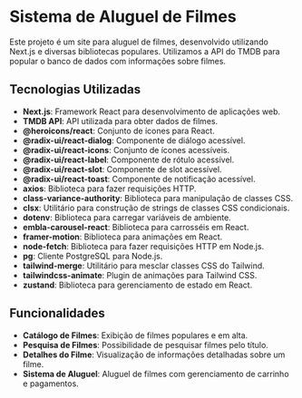 # Sistema de Aluguel de Filmes

Este projeto é um site para aluguel de filmes, desenvolvido utilizando Next.js e diversas bibliotecas populares. Utilizamos a API do TMDB para popular o banco de dados com informações sobre filmes.

## Tecnologias Utilizadas

- **Next.js**: Framework React para desenvolvimento de aplicações web.
- **TMDB API**: API utilizada para obter dados de filmes.
- **@heroicons/react**: Conjunto de ícones para React.
- **@radix-ui/react-dialog**: Componente de diálogo acessível.
- **@radix-ui/react-icons**: Conjunto de ícones acessíveis.
- **@radix-ui/react-label**: Componente de rótulo acessível.
- **@radix-ui/react-slot**: Componente de slot acessível.
- **@radix-ui/react-toast**: Componente de notificação acessível.
- **axios**: Biblioteca para fazer requisições HTTP.
- **class-variance-authority**: Biblioteca para manipulação de classes CSS.
- **clsx**: Utilitário para construção de strings de classes CSS condicionais.
- **dotenv**: Biblioteca para carregar variáveis de ambiente.
- **embla-carousel-react**: Biblioteca para carrosséis em React.
- **framer-motion**: Biblioteca para animações em React.
- **node-fetch**: Biblioteca para fazer requisições HTTP em Node.js.
- **pg**: Cliente PostgreSQL para Node.js.
- **tailwind-merge**: Utilitário para mesclar classes CSS do Tailwind.
- **tailwindcss-animate**: Plugin de animações para Tailwind CSS.
- **zustand**: Biblioteca para gerenciamento de estado em React.

## Funcionalidades

- **Catálogo de Filmes**: Exibição de filmes populares e em alta.
- **Pesquisa de Filmes**: Possibilidade de pesquisar filmes pelo título.
- **Detalhes do Filme**: Visualização de informações detalhadas sobre um filme.
- **Sistema de Aluguel**: Aluguel de filmes com gerenciamento de carrinho e pagamentos.
